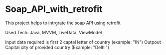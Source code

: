 # Soap_API_with_retrofit

This project helps to intrgrate the soap API using retrofit

Used Tech: Java, MVVM, LiveData, ViewModel

Input data required is first 2 captal letter of country (example: "IN")
Outpout Capital city of provided country (Example: "Delhi")

